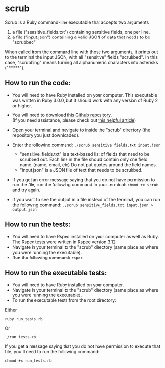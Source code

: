# scrub

Scrub is a Ruby command-line executable that accepts two arguments
  1) a file ("sensitive_fields.txt") containing sensitive fields, one per line.
  2) a file ("input.json") containing a valid JSON of data that needs to be "scrubbed"
  
When called from the command line with those two arguments, it prints out to the terminal the input JSON, with all 
"sensitive" fields "scrubbed".  In this case, "scrubbing" means turning all alphanumeric characters into 
asterisks ("*****").

## How to run the code:

 - You will need to have Ruby installed on your computer.  This executable was written in Ruby 3.0.0, but it should
    work with any version of Ruby 2 or higher.
 - You will need to download [this Github repository](https://github.com/Janell-Huyck/scrub).  
   (If you need assistance, please check out [this helpful article](https://blog.hubspot.com/website/download-from-github))
 - Open your terminal and navigate to inside the "scrub" directory (the repository you just downloaded).
 - Enter the following command:
   `./scrub sensitive_fields.txt input.json`

   - "sensitive_fields.txt" is a text-based list of fields that need to be scrubbed out.  Each line in the file should 
contain only one field name. (name, email, etc)  Do not put quotes around the field names.
   - "input.json" is a JSON file of text that needs to be scrubbed.
 - If you get an error message saying that you do not have permission to run the file, run the following command in 
your terminal: `chmod +x scrub` and try again.
 - If you want to see the output in a file instead of the terminal, you can run the following command:
   `./scrub sensitive_fields.txt input.json > output.json`

## How to run the tests:
    
 - You will need to have Rspec installed on your computer as well as Ruby.  The Rspec tests were written in
Rspec version 3.12
 - Navigate in your terminal to the "scrub" directory (same place as where you were running the executable).
 - Run the following command: `rspec`

## How to run the executable tests:

- You will need to have Ruby installed on your computer.
- Navigate in your terminal to the "scrub" directory (same place as where you were running the executable).
- To run the executable tests from the root directory:

Either
```
ruby run_tests.rb
```

Or
```
./run_tests.rb
```

If you get a message saying that you do not have permission to execute that file, you'll need to run the following command:
```
chmod +x run_tests.rb
```


   
